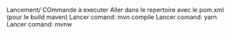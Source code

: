 Lancement/ COmmande à executer
Aller dans le repertoire avec le pom.xml (pour le build maven)
Lancer comand: mvn compile
Lancer comand: yarn
Lancer comand: mvnw